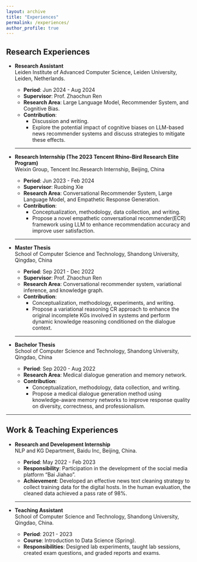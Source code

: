 ```yaml
---
layout: archive
title: "Experiences"
permalink: /experiences/
author_profile: true
---
```


## Research Experiences

- **Research Assistant**  
  Leiden Institute of Advanced Computer Science, Leiden University, Leiden, Netherlands.  
  - **Period**: Jun 2024 - Aug 2024   
  - **Supervisor**: Prof. Zhaochun Ren  
  - **Research Area**:  Large Language Model, Recommender System, and Cognitive Bias.  
  - **Contribution**:
    - Discussion and writing.
    - Explore the potential impact of cognitive biases on LLM-based news recommender systems and discuss strategies to mitigate these effects.
    
  ---
- **Research Internship (The 2023 Tencent Rhino-Bird Research Elite Program)**  
  Weixin Group, Tencent Inc.Research Internship, Beijing, China  
  - **Period**: Jun 2023 - Feb 2024  
  - **Supervisor**: Ruobing Xie  
  - **Research Area**: Conversational Recommender System, Large Language Model, and Empathetic Response Generation.  
  - **Contribution**:
    - Conceptualization, methodology, data collection, and writing.
    - Propose a novel empathetic conversational recommender(ECR) framework using LLM to enhance recommendation accuracy and improve user satisfaction.
    
  ---
- **Master Thesis**  
  School of Computer Science and Technology, Shandong University, Qingdao, China
  - **Period**: Sep 2021 - Dec 2022  
  - **Supervisor**: Prof. Zhaochun Ren  
  - **Research Area**: Conversational recommender system, variational inference, and knowledge graph.
  - **Contribution**:
    - Conceptualization, methodology, experiments, and writing.
    - Propose a variational reasoning CR approach to enhance the original incomplete KGs involved in systems and perform dynamic knowledge reasoning conditioned on the dialogue context.
    
  ---
- **Bachelor Thesis**  
  School of Computer Science and Technology, Shandong University, Qingdao, China  
  - **Period**: Sep 2020 - Aug 2022    
  - **Research Area**: Medical dialogue generation and memory network.  
  - **Contribution**:
    - Conceptualization, methodology, data collection, and writing.
    - Propose a medical dialogue generation method using knowledge-aware memory networks to improve response quality on diversity, correctness, and professionalism.
---

## Work & Teaching Experiences

- **Research and Development Internship**  
  NLP and KG Department, Baidu Inc, Beijing, China.
  - **Period**: May 2022 - Feb 2023  
  - **Responsibility**: Participation in the development of the social media platform “Bai Jiahao”.  
  - **Achievement**: Developed an effective news text cleaning strategy to collect training data for the digital hosts. In the human evaluation, the cleaned data achieved a pass rate of 98%.

  ---
- **Teaching Assistant**  
  School of Computer Science and Technology, Shandong University, Qingdao, China.  
  - **Period**: 2021 - 2023  
  - **Course**: Introduction to Data Science (Spring).  
  - **Responsibilities**: Designed lab experiments, taught lab sessions, created exam questions, and graded reports and exams.

